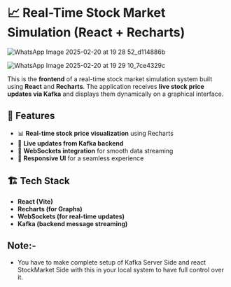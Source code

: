 # 📈 Real-Time Stock Market Simulation (React + Recharts)


![WhatsApp Image 2025-02-20 at 19 28 52_d114886b](https://github.com/user-attachments/assets/56333ef1-ebeb-412b-ab9b-63fe7eaa163d)

![WhatsApp Image 2025-02-20 at 19 29 10_7ce4329c](https://github.com/user-attachments/assets/7d01734c-8bf3-4d04-8e72-8607a97f95ab)

This is the **frontend** of a real-time stock market simulation system built using **React** and **Recharts**. The application receives **live stock price updates via Kafka** and displays them dynamically on a graphical interface.  

## 🚀 Features

- 📊 **Real-time stock price visualization** using Recharts  
- 🔄 **Live updates from Kafka backend**  
- 📡 **WebSockets integration** for smooth data streaming  
- 🎨 **Responsive UI** for a seamless experience  

## 🏗 Tech Stack

- **React (Vite)**
- **Recharts (for Graphs)**
- **WebSockets (for real-time updates)**
- **Kafka (backend message streaming)**  

## Note:- 

- You have to make complete setup of Kafka Server Side and react StockMarket Side with this in your local system to have full control over it.

